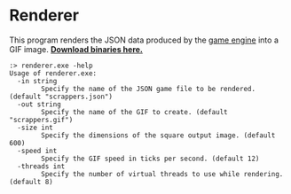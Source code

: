 # Renderer

This program renders the JSON data produced by the [game engine](https://github.com/ScrappersIO/Game-Engine) into a GIF image. [**Download binaries here.**](https://github.com/ScrappersIO/Renderer/releases/latest)

    :> renderer.exe -help
    Usage of renderer.exe:
      -in string
            Specify the name of the JSON game file to be rendered. (default "scrappers.json")
      -out string
            Specify the name of the GIF to create. (default "scrappers.gif")
      -size int
            Specify the dimensions of the square output image. (default 600)
      -speed int
            Specify the GIF speed in ticks per second. (default 12)
      -threads int
            Specify the number of virtual threads to use while rendering. (default 8)
